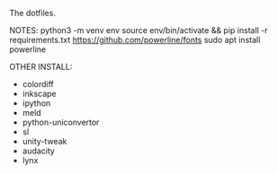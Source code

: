 The dotfiles.

NOTES:
python3 -m venv env
source env/bin/activate && pip install -r requirements.txt
https://github.com/powerline/fonts
sudo apt install powerline

OTHER INSTALL:
* colordiff
* inkscape
* ipython
* meld
* python-uniconvertor
* sl
* unity-tweak
* audacity
* lynx
